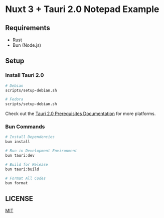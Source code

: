 # Nuxt 3 + Tauri 2.0 Notepad Example

## Requirements

- Rust
- Bun (Node.js)

## Setup

### Install Tauri 2.0

```bash
# Debian
scripts/setup-debian.sh

# Fedora
scripts/setup-debian.sh
```

Check out the [Tauri 2.0 Prerequisites Documentation](https://v2.tauri.app/start/prerequisites/) for more platforms.

### Bun Commands

```bash
# Install Dependencies
bun install

# Run in Development Environment
bun tauri:dev

# Build for Release
bun tauri:build

# Format All Codes
bun format
```

## LICENSE

[MIT](https://github.com/ahas/ntrpad/tree/main/LICENSE)
